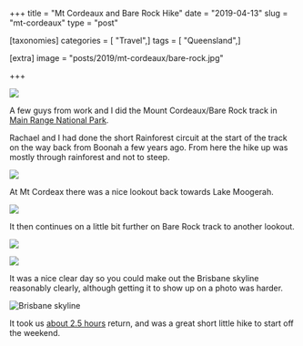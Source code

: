 +++
title = "Mt Cordeaux and Bare Rock Hike"
date = "2019-04-13"
slug = "mt-cordeaux"
type = "post"

[taxonomies]
categories = [ "Travel",]
tags = [ "Queensland",]

[extra]
image = "posts/2019/mt-cordeaux/bare-rock.jpg"

+++

![](bare-rock.jpg)

A few guys from work and I did the Mount Cordeaux/Bare Rock track
in [Main Range National Park](https://parks.des.qld.gov.au/parks/main-range/about.html#tracks_from_cunninghams_gap).

Rachael and I had done the short Rainforest circuit at the start of the track on the way back from Boonah a few years ago. From here the hike up was mostly through rainforest and not to steep.

![](track.jpg)

At Mt Cordeax there was a nice lookout back towards Lake Moogerah.

![](mt-coreaux.jpg)

It then continues on a little bit further on Bare Rock track to another lookout.

![](bare-rock2.jpg)

![](bare-rock3.jpg)

It was a nice clear day so you could make out the Brisbane skyline reasonably clearly, although getting it to show up on a photo was harder.

![](brisbane-skyline.jpg "Brisbane skyline")

It took us [about 2.5 hours](https://www.strava.com/activities/2285382444) return, and was a great short little hike to start off the weekend.